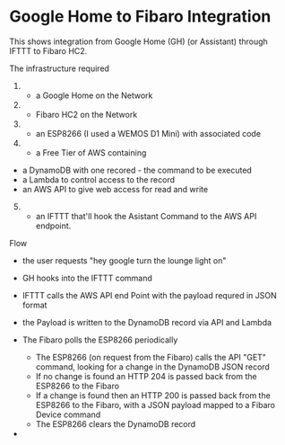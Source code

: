 # Google Home to Fibaro Integration

This shows integration from Google Home (GH) (or Assistant) through IFTTT to Fibaro HC2.

The infrastructure required
1. - a Google Home on the Network
2. - Fibaro HC2 on the Network
3. - an ESP8266 (I used a WEMOS D1 Mini) with associated code
4. - a Free Tier of AWS containing
  - a DynamoDB with one recored - the command to be executed
  - a Lambda to control access to the record
  - an AWS API to give web access for read and write
5. - an IFTTT that'll hook the Asistant Command to the AWS API endpoint.

Flow
- the user requests "hey google turn the lounge light on"
- GH hooks into the IFTTT command
- IFTTT calls the AWS API end Point with the payload requred in JSON format
- the Payload is written to the DynamoDB record via API and Lambda
- The Fibaro polls the ESP8266 periodically 
  - The ESP8266 (on request from the Fibaro) calls the  API "GET" command, looking for a change in the DynamoDB JSON record
  - If no change is found an HTTP 204 is passed back from the ESP8266 to the Fibaro
  - If a change is found then an HTTP 200 is passed back from the ESP8266 to the Fibaro, with a JSON payload  mapped to a Fibaro Device command
  - The ESP8266 clears the DynamoDB record
  
  
- 

